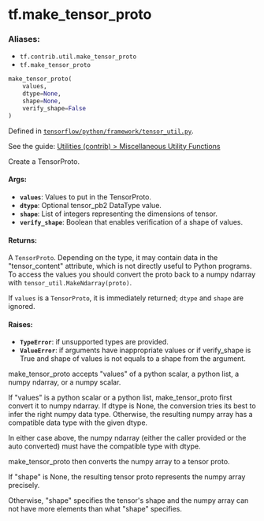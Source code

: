 <div itemscope itemtype="http://developers.google.com/ReferenceObject">
<meta itemprop="name" content="tf.make_tensor_proto" />
</div>

# tf.make_tensor_proto

### Aliases:

* `tf.contrib.util.make_tensor_proto`
* `tf.make_tensor_proto`

``` python
make_tensor_proto(
    values,
    dtype=None,
    shape=None,
    verify_shape=False
)
```



Defined in [`tensorflow/python/framework/tensor_util.py`](https://www.tensorflow.org/code/tensorflow/python/framework/tensor_util.py).

See the guide: [Utilities (contrib) > Miscellaneous Utility Functions](../../../api_guides/python/contrib.util.md#Miscellaneous_Utility_Functions)

Create a TensorProto.

#### Args:

* <b>`values`</b>:         Values to put in the TensorProto.
* <b>`dtype`</b>:          Optional tensor_pb2 DataType value.
* <b>`shape`</b>:          List of integers representing the dimensions of tensor.
* <b>`verify_shape`</b>:   Boolean that enables verification of a shape of values.


#### Returns:

A `TensorProto`. Depending on the type, it may contain data in the
"tensor_content" attribute, which is not directly useful to Python programs.
To access the values you should convert the proto back to a numpy ndarray
with `tensor_util.MakeNdarray(proto)`.

If `values` is a `TensorProto`, it is immediately returned; `dtype` and
`shape` are ignored.


#### Raises:

* <b>`TypeError`</b>:  if unsupported types are provided.
* <b>`ValueError`</b>: if arguments have inappropriate values or if verify_shape is
   True and shape of values is not equals to a shape from the argument.

make_tensor_proto accepts "values" of a python scalar, a python list, a
numpy ndarray, or a numpy scalar.

If "values" is a python scalar or a python list, make_tensor_proto
first convert it to numpy ndarray. If dtype is None, the
conversion tries its best to infer the right numpy data
type. Otherwise, the resulting numpy array has a compatible data
type with the given dtype.

In either case above, the numpy ndarray (either the caller provided
or the auto converted) must have the compatible type with dtype.

make_tensor_proto then converts the numpy array to a tensor proto.

If "shape" is None, the resulting tensor proto represents the numpy
array precisely.

Otherwise, "shape" specifies the tensor's shape and the numpy array
can not have more elements than what "shape" specifies.